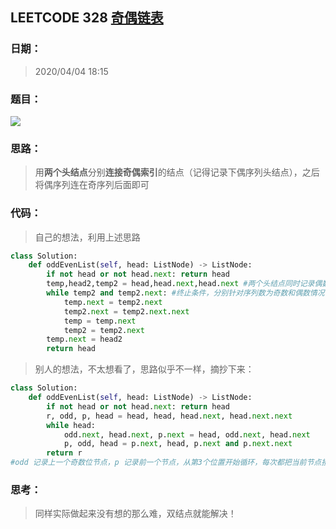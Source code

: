## LEETCODE 328 [奇偶链表](https://leetcode-cn.com/problems/odd-even-linked-list/)

### 日期：

> 2020/04/04 18:15  

### 题目：

<img src = "D:\Markdown\LEETCODE\questions\0328.png">

### 思路：

> 用**两个头结点**分别**连接奇偶索引**的结点（记得记录下偶序列头结点），之后将偶序列连在奇序列后面即可

### 代码：

> 自己的想法，利用上述思路

```python
class Solution:
    def oddEvenList(self, head: ListNode) -> ListNode:
        if not head or not head.next: return head
        temp,head2,temp2 = head,head.next,head.next #两个头结点同时记录偶数序列头结点
        while temp2 and temp2.next: #终止条件，分别针对序列数为奇数和偶数情况
            temp.next = temp2.next
            temp2.next = temp2.next.next
            temp = temp.next
            temp2 = temp2.next
        temp.next = head2
        return head
```
> 别人的想法，不太想看了，思路似乎不一样，摘抄下来：
```python
class Solution:
    def oddEvenList(self, head: ListNode) -> ListNode:
        if not head or not head.next: return head
        r, odd, p, head = head, head, head.next, head.next.next
        while head:
            odd.next, head.next, p.next = head, odd.next, head.next
            p, odd, head = p.next, head, p.next and p.next.next
        return r
#odd 记录上一个奇数位节点，p 记录前一个节点，从第3个位置开始循环，每次都把当前节点接到 odd 后面，然后跳到下一个奇数位节点继续循环。
```
### 思考：

> 同样实际做起来没有想的那么难，双结点就能解决！